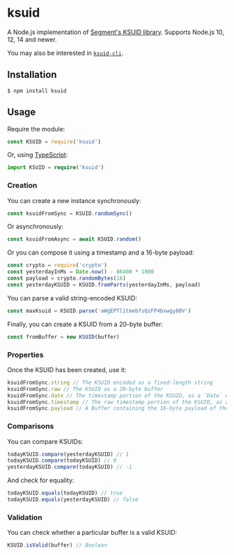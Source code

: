 # ksuid

A Node.js implementation of [Segment's KSUID
library](https://github.com/segmentio/ksuid). Supports Node.js 10, 12, 14 and newer.

You may also be interested in
[`ksuid-cli`](https://www.npmjs.com/package/ksuid-cli).

## Installation

```console
$ npm install ksuid
```

## Usage

Require the module:

```js
const KSUID = require('ksuid')
```

Or, using [TypeScript](https://www.typescriptlang.org/):

```typescript
import KSUID = require('ksuid')
```

### Creation

You can create a new instance synchronously:

```js
const ksuidFromSync = KSUID.randomSync()
```

Or asynchronously:

```js
const ksuidFromAsync = await KSUID.random()
```

Or you can compose it using a timestamp and a 16-byte payload:

```js
const crypto = require('crypto')
const yesterdayInMs = Date.now() - 86400 * 1000
const payload = crypto.randomBytes(16)
const yesterdayKSUID = KSUID.fromParts(yesterdayInMs, payload)
```

You can parse a valid string-encoded KSUID:

```js
const maxKsuid = KSUID.parse('aWgEPTl1tmebfsQzFP4bxwgy80V')
```

Finally, you can create a KSUID from a 20-byte buffer:

```js
const fromBuffer = new KSUID(buffer)
```

### Properties

Once the KSUID has been created, use it:

```js
ksuidFromSync.string // The KSUID encoded as a fixed-length string
ksuidFromSync.raw // The KSUID as a 20-byte buffer
ksuidFromSync.date // The timestamp portion of the KSUID, as a `Date` object
ksuidFromSync.timestamp // The raw timestamp portion of the KSUID, as a number
ksuidFromSync.payload // A Buffer containing the 16-byte payload of the KSUID (typically a random value)
```

### Comparisons

You can compare KSUIDs:

```js
todayKSUID.compare(yesterdayKSUID) // 1
todayKSUID.compare(todayKSUID) // 0
yesterdayKSUID.compare(todayKSUID) // -1
```

And check for equality:

```js
todayKSUID.equals(todayKSUID) // true
todayKSUID.equals(yesterdayKSUID) // false
```

### Validation

You can check whether a particular buffer is a valid KSUID:

```js
KSUID.isValid(buffer) // Boolean
```
